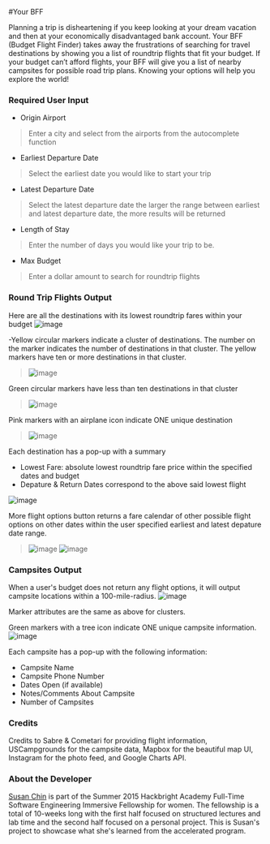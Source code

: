 #Your BFF

Planning a trip is disheartening if you keep looking at your dream vacation and then at your economically disadvantaged bank account. Your BFF (Budget Flight Finder) takes away the frustrations of searching for travel destinations by showing you a list of roundtrip flights that fit your budget. If your budget can’t afford flights, your BFF will give you a list of nearby campsites for possible road trip plans. Knowing your options will help you explore the world!

### Required User Input

- Origin Airport
> Enter a city and select from the airports from the autocomplete function

- Earliest Departure Date
> Select the earliest date you would like to start your trip

- Latest Departure Date
> Select the latest departure date 
> the larger the range between earliest and latest departure date, the more results will be returned

- Length of Stay
> Enter the number of days you would like your trip to be. 

- Max Budget
> Enter a dollar amount to search for roundtrip flights


### Round Trip Flights Output

Here are all the destinations with its lowest roundtrip fares within your budget
![image](https://cloud.githubusercontent.com/assets/12265692/9592924/594f05a0-4ffd-11e5-966d-ccac3aa475ce.png)

-Yellow circular markers indicate a cluster of destinations. The number on the marker indicates the number of destinations in that cluster. The yellow markers have ten or more destinations in that cluster.
>![image](https://cloud.githubusercontent.com/assets/12265692/9593001/556db1ec-4ffe-11e5-8ac8-7142b3909b7e.png)

Green circular markers have less than ten destinations in that cluster
>![image](https://cloud.githubusercontent.com/assets/12265692/9593004/609980f0-4ffe-11e5-97c9-90c3d79506d0.png)

Pink markers with an airplane icon indicate ONE unique destination
>![image](https://cloud.githubusercontent.com/assets/12265692/9593005/6502716a-4ffe-11e5-9558-e1dd6331885a.png)

Each destination has a pop-up with a summary
- Lowest Fare: absolute lowest roundtrip fare price within the specified dates and budget
- Depature & Return Dates correspond to the above said lowest flight

![image](https://cloud.githubusercontent.com/assets/12265692/9593130/985b781c-4fff-11e5-9ce3-2897f6ce2e21.png)


More flight options button returns a fare calendar of other possible flight options on other dates within the user specified earliest and latest depature date range.
>![image](https://cloud.githubusercontent.com/assets/12265692/9593339/fd23cbf8-5001-11e5-9f70-59bc8db275ab.png) 
![image](https://cloud.githubusercontent.com/assets/12265692/9593131/9d399ca6-4fff-11e5-8a0e-4262ebdf28e8.png)



### Campsites Output

When a user's budget does not return any flight options, it will output campsite locations within a 100-mile-radius. 
![image](https://cloud.githubusercontent.com/assets/12265692/9593253/16ad7d72-5001-11e5-9609-54f59690fa0c.png)

Marker attributes are the same as above for clusters.

Green markers with a tree icon indicate ONE unique campsite information.
![image](https://cloud.githubusercontent.com/assets/12265692/9593270/35f549b2-5001-11e5-8eda-65fc05024597.png)

Each campsite has a pop-up with the following information:
- Campsite Name
- Campsite Phone Number
- Dates Open (if available)
- Notes/Comments About Campsite
- Number of Campsites


### Credits

Credits to Sabre & Cometari for providing flight information, USCampgrounds for the campsite data, Mapbox for the beautiful map UI, Instagram for the photo feed, and Google Charts API.


### About the Developer

[Susan Chin](https://www.linkedin.com/in/susanschin) is part of the Summer 2015 Hackbright Academy Full-Time Software Engineering Immersive Fellowship for women. The fellowship is a total of 10-weeks long with the first half focused on structured lectures and lab time and the second half focused on a personal project. This is Susan's project to showcase what she's learned from the accelerated program.

